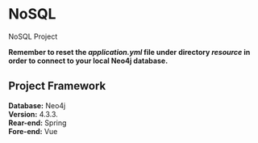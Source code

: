 # NoSQL
NoSQL Project      
     
**Remember to reset the *application.yml* file under directory *resource* in order to connect to your local Neo4j database.**     
      
## Project Framework     
**Database:** Neo4j  
     **Version:** 4.3.3.   
**Rear-end:** Spring  
**Fore-end:** Vue  
